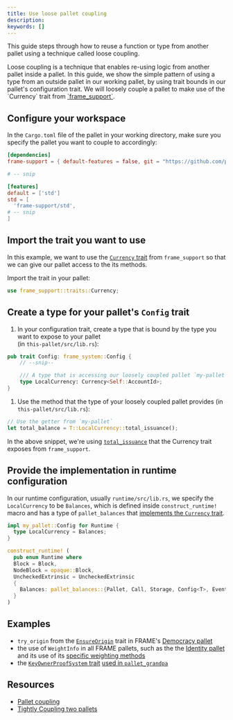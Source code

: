 ```yaml
---
title: Use loose pallet coupling
description:
keywords: []
---
```


This guide steps through how to reuse a function or type from another pallet using a technique called loose coupling.

Loose coupling is a technique that enables re-using logic from another pallet inside a pallet.
In this guide, we show the simple pattern of using a type from an outside pallet in our working pallet, by using trait bounds in our pallet's configuration trait. 
We will loosely couple a pallet to make use of the \`Currency\` trait from [\`frame_support\`](/rustdocs/latest/frame_support/traits/tokens/currency/trait.Currency.html).

## Configure your workspace

In the `Cargo.toml` file of the pallet in your working directory, make sure you specify the
pallet you want to couple to accordingly:

  ```toml
  [dependencies]
  frame-support = { default-features = false, git = "https://github.com/paritytech/substrate.git", branch = "polkadot-v0.9.18", version = "4.0.0-dev" }

  # -- snip

  [features]
  default = ['std']
  std = [
    'frame-support/std',
  # -- snip
  ]
  ```

## Import the trait you want to use

In this example, we want to use the [`Currency` trait](/rustdocs/latest/frame_support/traits/tokens/currency/trait.Currency.html) from `frame_support` so that we can give our pallet access to the its methods.

Import the trait in your pallet:

```rust
use frame_support::traits::Currency;
```

## Create a type for your pallet's `Config` trait

1. In your configuration trait, create a type that is bound by the type you want to expose to your pallet  
(in `this-pallet/src/lib.rs`):

  ```rust
  pub trait Config: frame_system::Config {
      // --snip--

      /// A type that is accessing our loosely coupled pallet `my-pallet`
      type LocalCurrency: Currency<Self::AccountId>;
  }
  ```

1. Use the method that the type of your loosely coupled pallet provides (in `this-pallet/src/lib.rs`):

  ```rust
  // Use the getter from `my-pallet`
  let total_balance = T::LocalCurrency::total_issuance();
  ```

  In the above snippet, we're using [`total_issuance`](/rustdocs/latest/frame_support/traits/tokens/currency/trait.Currency.html#tymethod.total_issuance)
  that the Currency trait exposes from `frame_support`.

## Provide the implementation in runtime configuration

In our runtime configuration, usually `runtime/src/lib.rs`, we specify the `LocalCurrency` to be
`Balances`, which is defined inside `construct_runtime!` macro and has a type of `pallet_balances`
that [implements the `Currency` trait](/rustdocs/latest/pallet_balances/index.html#implementations-1).

```rust
impl my_pallet::Config for Runtime {
  type LocalCurrency = Balances;
}

construct_runtime! (
  pub enum Runtime where
  Block = Block,
  NodeBlock = opaque::Block,
  UncheckedExtrinsic = UncheckedExtrinsic
  {
    Balances: pallet_balances::{Pallet, Call, Storage, Config<T>, Event<T>},
  }
)
```
## Examples

- `try_origin` from the [`EnsureOrigin`](/rustdocs/latest/frame_support/traits/trait.EnsureOrigin.html) trait
  in FRAME's [Democracy pallet](https://github.com/paritytech/substrate/blob/master/frame/democracy/src/lib.rs#L294-L352)
- the use of `WeightInfo` in all FRAME pallets, such as the
  the [Identity pallet](https://github.com/paritytech/substrate/blob/master/frame/identity/src/lib.rs#L149-L151) and its use of its
  [specific weighting methods](https://github.com/paritytech/substrate/blob/master/frame/identity/src/weights.rs#L46-L64)
- the [`KeyOwnerProofSystem` trait](/rustdocs/latest/frame_support/traits/trait.KeyOwnerProofSystem.html)
  [used in `pallet_grandpa`](https://github.com/paritytech/substrate/blob/master/frame/grandpa/src/lib.rs#L106)

## Resources

- [Pallet coupling](/vmain-docs/build/pallet-coupling)
- [Tightly Coupling two pallets](../tight-coupling)
